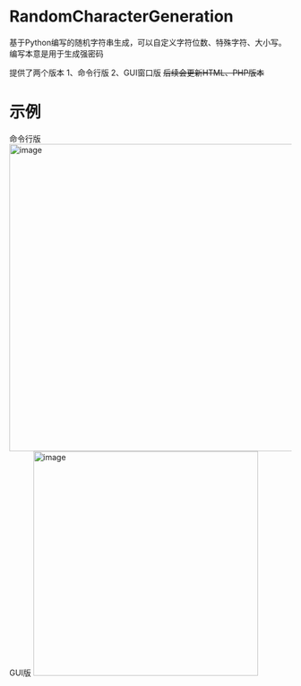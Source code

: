 # RandomCharacterGeneration
基于Python编写的随机字符串生成，可以自定义字符位数、特殊字符、大小写。编写本意是用于生成强密码


提供了两个版本
1、命令行版
2、GUI窗口版
~~后续会更新HTML、PHP版本~~

# 示例
命令行版
<img width="549" alt="image" src="https://github.com/LceAn/RandomCharacterGeneration/assets/63484787/98290ca5-b682-4394-89ed-027735074861">
GUI版
<img width="401" alt="image" src="https://github.com/LceAn/RandomCharacterGeneration/assets/63484787/4f5121fa-0f18-41ce-b6d7-16772e409ce5">

